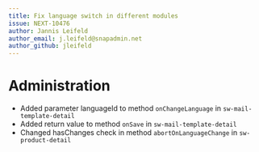 ```yaml
---
title: Fix language switch in different modules
issue: NEXT-10476
author: Jannis Leifeld
author_email: j.leifeld@snapadmin.net 
author_github: jleifeld
---
```

# Administration
* Added parameter languageId to method `onChangeLanguage` in `sw-mail-template-detail`
* Added return value to method `onSave` in `sw-mail-template-detail`
* Changed hasChanges check in method `abortOnLanguageChange` in `sw-product-detail`
